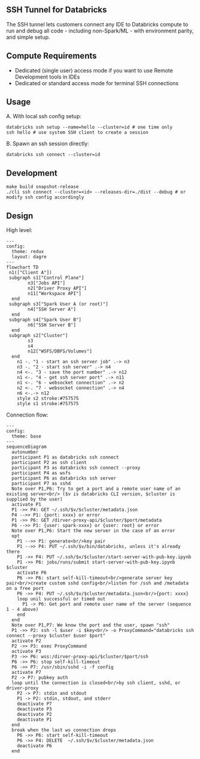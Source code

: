 ## SSH Tunnel for Databricks

The SSH tunnel lets customers connect any IDE to Databricks compute to run and debug all code - including non-Spark/ML - with environment parity, and simple setup.

## Compute Requirements
- Dedicated (single user) access mode if you want to use Remote Development tools in IDEs
- Dedicated or standard access mode for terminal SSH connections

## Usage
A. With local ssh config setup:
```shell
databricks ssh setup --name=hello --cluster=id # one time only
ssh hello # use system SSH client to create a session
```
B. Spawn an ssh session directly:
```shell
databricks ssh connect --cluster=id
```

## Development
```shell
make build snapshot-release
./cli ssh connect --cluster=<id> --releases-dir=./dist --debug # or modify ssh config accordingly
```

## Design

High level:
```mermaid
---
config:
  theme: redux
  layout: dagre
---
flowchart TD
 n1(["Client A"])
 subgraph s1["Control Plane"]
        n3["Jobs API"]
        n2["Driver Proxy API"]
        n11["Workspace API"]
  end
 subgraph s3["Spark User A (or root)"]
        n4["SSH Server A"]
  end
 subgraph s4["Spark User B"]
        n6["SSH Server B"]
  end
 subgraph s2["Cluster"]
        s3
        s4
        n12["WSFS/DBFS/Volumes"]
  end
    n1 -. "1 - start an ssh server job" .-> n3
    n3 -. "2 - start ssh server" .-> n4
    n4 <-. "3 - save the port number" .-> n12
    n1 <-. "4 - get ssh server port" .-> n11
    n1 <-. "6 - websocket connection" .-> n2
    n2 <-. "7 - websocket connection" .-> n4
    n6 <-.-> n12
    style s2 stroke:#757575
    style s1 stroke:#757575
```

Connection flow:
```mermaid
---
config:
  theme: base
---
sequenceDiagram
  autonumber
  participant P1 as databricks ssh connect
  participant P2 as ssh client
  participant P3 as databricks ssh connect --proxy
  participant P4 as wsfs
  participant P6 as databricks ssh server
  participant P7 as sshd
  Note over P1,P6: Try to get a port and a remote user name of an existing server<br/> ($v is databricks CLI version, $cluster is supplied by the user)
  activate P1
  P1 ->> P4: GET ~/.ssh/$v/$cluster/metadata.json
  P4 -->> P1: {port: xxxx} or error
  P1 ->> P6: GET /dirver-proxy-api/$cluster/$port/metadata
  P6 -->> P1: {user: spark-xxxx} or {user: root} or error
  Note over P1,P6: Start the new server in the case of an error
  opt
    P1 -->> P1: generate<br/>key pair
    P1 -->> P4: PUT ~/.ssh/$v/bin/databricks, unless it's already there
    P1 ->> P4: PUT ~/.ssh/$v/$cluster/start-server-with-pub-key.ipynb
    P1 ->> P6: jobs/runs/submit start-server-with-pub-key.ipynb $cluster
    activate P6
    P6 ->> P6: start self-kill-timeout<br/>generate server key pair<br/>create custom sshd config<br/>listen for /ssh and /metadata on a free port
    P6 ->> P4: PUT ~/.ssh/$v/$cluster/metadata.json<br/>{port: xxxx}
    loop unil successful or timed out
      P1 -> P6: Get port and remote user name of the server (sequence 1 - 4 above)
    end
  end
  Note over P1,P7: We know the port and the user, spawn "ssh"
  P1 ->> P2: ssh -l $user -i $key<br/> -o ProxyCommand="databricks ssh connect --proxy $cluster $user $port"
  activate P2
  P2 ->> P3: exec ProxyCommand
  activate P3
  P3 ->> P6: wss:/dirver-proxy-api/$cluster/$port/ssh
  P6 ->> P6: stop self-kill-timeout
  P6 ->> P7: /usr/sbin/sshd -i -f config
  activate P7
  P2 -> P7: pubkey auth
  loop until the connection is closed<br/>by ssh client, sshd, or driver-proxy
    P2 -> P7: stdin and stdout
    P1 -> P2: stdin, stdout, and stderr
    deactivate P7
    deactivate P3
    deactivate P2
    deactivate P1
  end
  break when the last ws connection drops
    P6 ->> P6: start self-kill-timeout
    P6 ->> P4: DELETE  ~/.ssh/$v/$cluster/metadata.json
    deactivate P6
  end
```
